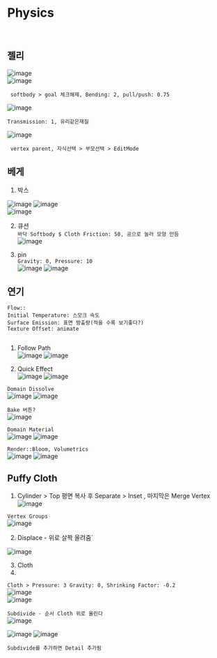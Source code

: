 Physics
=============
<br>

젤리
--------
![image](https://user-images.githubusercontent.com/30430227/126725922-846a202c-c5f0-4154-b6c3-dcc4e6ba610e.png)  
![image](https://user-images.githubusercontent.com/30430227/126725079-8f96a5db-3574-46f6-930b-2c4855fd4c99.png)

` softbody > goal 체크해제, Bending: 2, pull/push: 0.75`

![image](https://user-images.githubusercontent.com/30430227/126725055-a99273ea-eb23-4084-aa3f-4c68eb0e3886.png)

`Transmission: 1, 유리같은재질`

![image](https://user-images.githubusercontent.com/30430227/126725199-3e8cb556-82cb-40bf-8569-2aeb245def9c.png)

` vertex parent, 자식선택 > 부모선택 > EditMode`


베게 
------
1. 박스  

![image](https://user-images.githubusercontent.com/30430227/133077761-3b357d8a-f3c5-4587-90ce-e6e35b5f5d77.png)
![image](https://user-images.githubusercontent.com/30430227/133077721-b658f21c-4751-4226-a979-8ace8bce9646.png)  
![image](https://user-images.githubusercontent.com/30430227/133078239-d4e167e6-1ca4-4f1e-ab71-3914fdcd461f.png)  


2.  큐션  
`바닥 Softbody $ Cloth Friction: 50, 공으로 눌러 모양 만듬`  
![image](https://user-images.githubusercontent.com/30430227/133079189-290fd4a4-abb8-4cbc-b28c-fc512f10cb43.png)  


3. pin  
`Gravity: 0, Pressure: 10`  
![image](https://user-images.githubusercontent.com/30430227/133079496-c2c46db7-4ae0-4b28-bf42-aab2386585d4.png)
![image](https://user-images.githubusercontent.com/30430227/133080230-49eda33e-7f43-439b-a9ed-8bb6d5603dc2.png)  



연기
-----
```
Flow::
Initial Temperature: 스모크 속도
Surface Emission: 표면 방출량(적을 수록 보기좋다?)
Texture Offset: animate 


```

1. Follow Path  
![image](https://user-images.githubusercontent.com/30430227/133711346-c69937a6-e4d7-4ed3-8af3-ff90ddb25fc6.png)
![image](https://user-images.githubusercontent.com/30430227/133711372-332d7ce6-c18e-4b3f-ac15-c92a71778dd2.png)  

2. Quick Effect  
![image](https://user-images.githubusercontent.com/30430227/133711539-e218d9f4-d1f2-4a36-9d05-0781f929b7c7.png)
![image](https://user-images.githubusercontent.com/30430227/133711585-abca29a3-dd90-4290-be2a-d090b341803c.png)  

`Domain Dissolve`  
![image](https://user-images.githubusercontent.com/30430227/133713067-31208996-3eb5-4d0b-ba76-23a0dc5902b9.png)
![image](https://user-images.githubusercontent.com/30430227/133713082-1ea4dc2e-14c7-4a7c-ac1b-5b82015cdda2.png)  

`Bake 버튼?`  
![image](https://user-images.githubusercontent.com/30430227/133725459-cefdd5b2-88ad-4763-9ec6-ca1854090b5c.png)  

`Domain Material`  
![image](https://user-images.githubusercontent.com/30430227/133731538-92ffd8ba-0acb-4f5b-9c74-b5eb8597f278.png)
![image](https://user-images.githubusercontent.com/30430227/133731516-d462c374-3f86-4913-89d6-aa0539d1d5e6.png)  

`Render::Bloom, Volumetrics`  
![image](https://user-images.githubusercontent.com/30430227/133731905-c30e06cd-dc2d-400f-8832-998e2b33ed1f.png)
![image](https://user-images.githubusercontent.com/30430227/133731854-b9c6cdca-f206-4e0a-b70e-dbd2c20505a3.png)


 
 
 Puffy Cloth 
---------------

1. Cylinder > Top 평면 복사 후 Separate > Inset , 마지막은 Merge Vertex  
![image](https://user-images.githubusercontent.com/30430227/137719174-4bd665ff-fca9-4d6d-b060-7422986d63dd.png)  


`Vertex Groups`  
![image](https://user-images.githubusercontent.com/30430227/137719356-190ab987-485c-4eef-b1b7-702c215a6d34.png)


2. Displace - 위로 살짝 올려줌`  

![image](https://user-images.githubusercontent.com/30430227/137719675-2d26b5ad-6398-47a0-ab50-dec760e0505c.png)  


3. Cloth  
4. 
`Cloth > Pressure: 3 Gravity: 0, Shrinking Factor: -0.2`  
![image](https://user-images.githubusercontent.com/30430227/137719759-b031d6a9-fce8-4ee9-969b-dcf144a3349d.png)  
![image](https://user-images.githubusercontent.com/30430227/137720405-c7b44e74-5631-400d-a40a-8b07d224df71.png)  

`Subdivide - 순서 Cloth 위로 올린다`  
![image](https://user-images.githubusercontent.com/30430227/137720620-4799fe05-acc1-46f6-bfd7-d6d12ae6e686.png)  

![image](https://user-images.githubusercontent.com/30430227/137722395-0ba7c021-e3b9-4cbb-b5f5-da8e714518e4.png)
![image](https://user-images.githubusercontent.com/30430227/137722326-a149de69-b550-4bcc-9be2-d0db8fbeccf5.png)  


`Subdivide를 추가하면 Detail 추가됨`  









